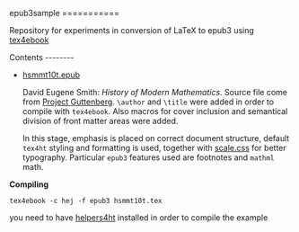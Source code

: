 epub3sample ===========

Repository for experiments in conversion of LaTeX to epub3 using
[tex4ebook](https://github.com/michal-h21/tex4ebook)

Contents --------

- [hsmmt10t.epub
  ](https://github.com/michal-h21/epub3sample/raw/master/hsmmt10t.epub)

  David Eugene Smith: *History of Modern Mathematics*.  Source file come from
[Project Guttenberg](http://www.gutenberg.org/ebooks/8746).  `\author` and
`\title` were added in order to compile with `tex4ebook`. Also macros for cover
inclusion and semantical division of front matter areas were added.
  
  In this stage, emphasis is placed on correct document structure, default
`tex4ht` styling and formatting is used, together with
[scale.css](https://github.com/viljamis/Scale) for better typography.
Particular `epub3` features used
are footnotes and `mathml` math. 
  
**Compiling**
       
    tex4ebook -c hej -f epub3 hsmmt10t.tex

you need to have [helpers4ht](https://github.com/michal-h21/helpers4ht)
installed in order to compile the example
